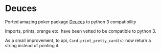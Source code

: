 # Deuces

Ported amazing poker package [Deuces](https://github.com/worldveil/deuces) to python 3 compatibility

Imports, prints, xrange etc. have been vetted to be compatible to python 3.

As a small improvement, to api, `Card.print_pretty_card(s)` now return a string instead of printing it.

